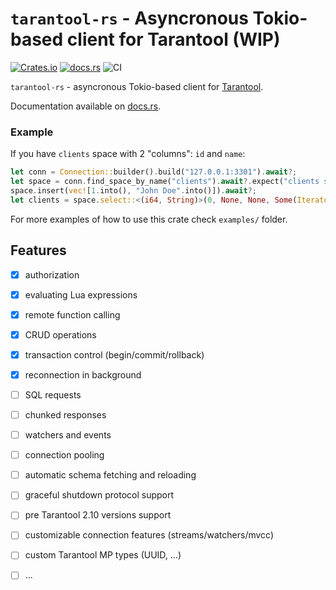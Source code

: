 # `tarantool-rs` - Asyncronous Tokio-based client for Tarantool (WIP)

[![Crates.io](https://img.shields.io/crates/v/tarantool-rs)](https://crates.io/crates/tarantool-rs)
[![docs.rs](https://img.shields.io/docsrs/tarantool-rs/latest)](https://docs.rs/tarantool-rs/latest)
![CI](https://github.com/Flowneee/tarantool-rs/actions/workflows/ci.yml/badge.svg)

`tarantool-rs` - asyncronous Tokio-based client for [Tarantool](https://www.tarantool.io).

Documentation available on [docs.rs](https://docs.rs/tarantool-rs/latest).

### Example

If you have `clients` space with 2 "columns": `id` and `name`:

``` rust
let conn = Connection::builder().build("127.0.0.1:3301").await?;
let space = conn.find_space_by_name("clients").await?.expect("clients space exists");
space.insert(vec![1.into(), "John Doe".into()]).await?;
let clients = space.select::<(i64, String)>(0, None, None, Some(IteratorType::All), vec![]).await?;
```

For more examples of how to use this crate check `examples/` folder. 

## Features

* [x] authorization
* [x] evaluating Lua expressions
* [x] remote function calling
* [x] CRUD operations
* [x] transaction control (begin/commit/rollback)
* [x] reconnection in background
* [ ] SQL requests
* [ ] chunked responses
* [ ] watchers and events
* [ ] connection pooling
* [ ] automatic schema fetching and reloading
* [ ] graceful shutdown protocol support
* [ ] pre Tarantool 2.10 versions support
* [ ] customizable connection features (streams/watchers/mvcc)
* [ ] custom Tarantool MP types (UUID, ...)
* [ ] ...


